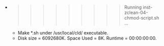 * >>>>>>>>> Running inst-zclean-04-chmod-script.sh ...
  * Make *.sh under /usr/local/cld/ executable.
  * Disk size = 6092680K. Space Used = 8K. Runtime = 00:00:00:00.
